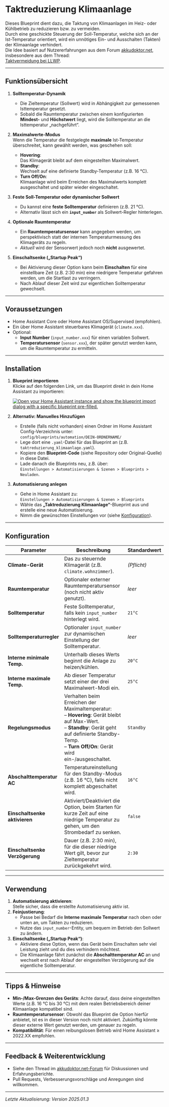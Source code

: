 # Taktreduzierung Klimaanlage

Dieses Blueprint dient dazu, die Taktung von Klimaanlagen im Heiz- oder Kühlbetrieb zu reduzieren bzw. zu vermeiden.  
Durch eine geschickte Steuerung der Soll-Temperatur, welche sich an der Ist-Temperatur orientiert, wird ein unnötiges Ein- und Ausschalten (Takten) der Klimaanlage verhindert.  
Die Idee basiert auf Nutzererfahrungen aus dem Forum [akkudoktor.net](https://akkudoktor.net), insbesondere aus dem Thread:  
[Taktvermeidung bei LLWP](https://akkudoktor.net/t/taktvermeidung-bei-llwp).

---

## Funktionsübersicht

1. **Solltemperatur-Dynamik**  
   - Die Zieltemperatur (Sollwert) wird in Abhängigkeit zur gemessenen Isttemperatur gesetzt.  
   - Sobald die Raumtemperatur zwischen einem konfigurierten **Mindest-** und **Höchstwert** liegt, wird die Solltemperatur an die Isttemperatur „nachgeführt“.  

2. **Maximalwerte-Modus**  
   Wenn die Temperatur die festgelegte **maximale** Ist-Temperatur überschreitet, kann gewählt werden, was geschehen soll:
   - **Hovering**:  
     Das Klimagerät bleibt auf dem eingestellten Maximalwert.  
   - **Standby**:  
     Wechselt auf eine definierte Standby-Temperatur (z.B. 16 °C).  
   - **Turn Off/On**:  
     Klimaanlage wird beim Erreichen des Maximalwerts komplett ausgeschaltet und später wieder eingeschaltet.

3. **Feste Soll-Temperatur oder dynamischer Sollwert**  
   - Du kannst eine **feste Solltemperatur** definieren (z.B. 21 °C).  
   - Alternativ lässt sich ein **`input_number`** als Sollwert-Regler hinterlegen.

4. **Optionale Raumtemperatur**  
   - Ein **Raumtemperatursensor** kann angegeben werden, um perspektivisch statt der internen Temperaturmessung des Klimageräts zu regeln.  
   - *Aktuell* wird der Sensorwert jedoch noch **nicht** ausgewertet.

5. **Einschaltsenke („Startup Peak“)**  
   - Bei Aktivierung dieser Option kann beim **Einschalten** für eine einstellbare Zeit (z.B. 2:30 min) eine niedrigere Temperatur gefahren werden, um die Startlast zu verringern.  
   - Nach Ablauf dieser Zeit wird zur eigentlichen Solltemperatur gewechselt.

---

## Voraussetzungen

- Home Assistant Core oder Home Assistant OS/Supervised (empfohlen).  
- Ein über Home Assistant steuerbares Klimagerät (`climate.xxx`).  
- Optional:  
  - **Input Number** (`input_number.xxx`) für einen variablen Sollwert.  
  - **Temperatursensor** (`sensor.xxx`), der später genutzt werden kann, um die Raumtemperatur zu ermitteln.

---

## Installation

1. **Blueprint importieren**  
   Klicke auf den folgenden Link, um das Blueprint direkt in dein Home Assistant zu importieren:
    
   [![Open your Home Assistant instance and show the blueprint import dialog with a specific blueprint pre-filled.](https://my.home-assistant.io/badges/blueprint_import.svg)](https://my.home-assistant.io/redirect/blueprint_import/?blueprint_url=https%3A%2F%2Fraw.githubusercontent.com%2Fkreativmonkey%2Fha-share%2Frefs%2Fheads%2Fmain%2Fblueprints%2Fautomation%2Fac_taktreduzierung%2Fac_taktreduzierung.yaml)

2. **Alternativ: Manuelles Hinzufügen**  
   - Erstelle (falls nicht vorhanden) einen Ordner im Home Assistant Config-Verzeichnis unter:  
     `config/blueprints/automation/DEIN-ORDNERNAME/`  
   - Lege dort eine `.yaml`-Datei für das Blueprint an (z.B. `taktreduzierung_klimaanlage.yaml`).  
   - Kopiere den **Blueprint-Code** (siehe Repository oder Original-Quelle) in diese Datei.  
   - Lade danach die Blueprints neu, z.B. über:  
     `Einstellungen > Automatisierungen & Szenen > Blueprints > Neuladen`.

3. **Automatisierung anlegen**  
   - Gehe in Home Assistant zu:  
     `Einstellungen > Automatisierungen & Szenen > Blueprints`  
   - Wähle das **„Taktreduzierung Klimaanlage“**-Blueprint aus und erstelle eine neue Automatisierung.  
   - Nimm die gewünschten Einstellungen vor (siehe [Konfiguration](#konfiguration)).

---

## Konfiguration

| Parameter                  | Beschreibung                                                                                                                                                                                                                   | Standardwert   |
| ------------------------- | ------------------------------------------------------------------------------------------------------------------------------------------------------------------------------------------------------------------------------ | -------------- |
| **Climate-Gerät**         | Das zu steuernde Klimagerät (z.B. `climate.wohnzimmer`).                                                                                                                                                                      | *(Pflicht)*    |
| **Raumtemperatur**        | Optionaler externer Raumtemperatursensor (noch nicht aktiv genutzt).                                                                                                                                                          | *leer*         |
| **Solltemperatur**        | Feste Solltemperatur, falls kein `input_number` hinterlegt wird.                                                                                                                                                              | `21°C`         |
| **Solltemperaturregler**  | Optionaler `input_number` zur dynamischen Einstellung der Solltemperatur.                                                                                                                                                     | *leer*         |
| **Interne minimale Temp.**| Unterhalb dieses Werts beginnt die Anlage zu heizen/kühlen.                                                                                                                                                                    | `20°C`         |
| **Interne maximale Temp.**| Ab dieser Temperatur setzt einer der drei Maximalwert-Modi ein.                                                                                                                                                                | `25°C`         |
| **Regelungsmodus**        | Verhalten beim Erreichen der Maximaltemperatur:<br> – **Hovering**: Gerät bleibt auf Max-Wert.<br> – **Standby**: Gerät geht auf definierte Standby-Temp.<br> – **Turn Off/On**: Gerät wird ein-/ausgeschaltet.                 | `Standby`      |
| **Abschalttemperatur AC** | Temperatureinstellung für den Standby-Modus (z.B. 16 °C), falls nicht komplett abgeschaltet wird.                                                                                                                             | `16°C`         |
| **Einschaltsenke aktivieren** | Aktiviert/Deaktiviert die Option, beim Starten für kurze Zeit auf eine niedrige Temperatur zu gehen, um den Strombedarf zu senken.                                                                                       | `false`        |
| **Einschaltsenke Verzögerung** | Dauer (z.B. 2:30 min), für die dieser niedrige Wert gilt, bevor zur Zieltemperatur zurückgekehrt wird.                                                                                                                     | `2:30`         |

---

## Verwendung

1. **Automatisierung aktivieren**:  
   Stelle sicher, dass die erstellte Automatisierung aktiv ist.  
2. **Feinjustierung**:  
   - Passe bei Bedarf die **Interne maximale Temperatur** nach oben oder unten an, um Takten zu reduzieren.  
   - Nutze das `input_number`-Entity, um bequem im Betrieb den Sollwert zu ändern.  
3. **Einschaltsenke („Startup Peak“)**:  
   - Aktiviere diese Option, wenn das Gerät beim Einschalten sehr viel Leistung zieht und du dies verhindern möchtest.  
   - Die Klimaanlage fährt zunächst die **Abschalttemperatur AC** an und wechselt erst nach Ablauf der eingestellten Verzögerung auf die eigentliche Solltemperatur.

---

## Tipps & Hinweise

- **Min-/Max-Grenzen des Geräts**: Achte darauf, dass deine eingestellten Werte (z.B. 16 °C bis 30 °C) mit dem realen Betriebsbereich deiner Klimaanlage kompatibel sind.  
- **Raumtemperatursensor**: Obwohl das Blueprint die Option hierfür anbietet, ist es in dieser Version noch nicht aktiviert. Zukünftig könnte dieser externe Wert genutzt werden, um genauer zu regeln.  
- **Kompatibilität**: Für einen reibungslosen Betrieb wird Home Assistant ≥ 2022.XX empfohlen.  

---

## Feedback & Weiterentwicklung

- Siehe den Thread im [akkudoktor.net-Forum](https://akkudoktor.net/t/taktvermeidung-bei-llwp) für Diskussionen und Erfahrungsberichte.  
- Pull Requests, Verbesserungsvorschläge und Anregungen sind willkommen.

---

*Letzte Aktualisierung: Version 2025.01.3*
